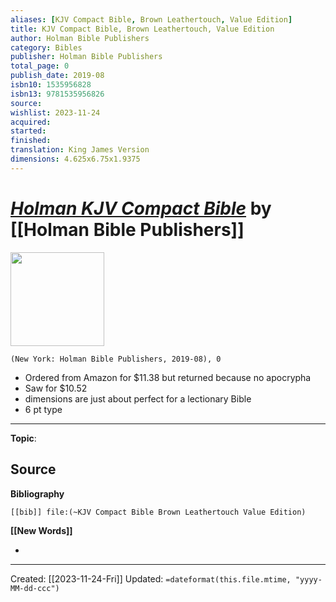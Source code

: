 ```yaml
---
aliases: [KJV Compact Bible, Brown Leathertouch, Value Edition]
title: KJV Compact Bible, Brown Leathertouch, Value Edition
author: Holman Bible Publishers
category: Bibles
publisher: Holman Bible Publishers
total_page: 0
publish_date: 2019-08
isbn10: 1535956828
isbn13: 9781535956826
source: 
wishlist: 2023-11-24
acquired: 
started: 
finished: 
translation: King James Version
dimensions: 4.625x6.75x1.9375
---
```

# *[Holman KJV Compact Bible](https://www.amazon.com/dp/1535956828)* by [[Holman Bible Publishers]]

<img src="http://books.google.com/books/content?id=Xx7SvgEACAAJ&printsec=frontcover&img=1&zoom=1&source=gbs_api" width=150>

`(New York: Holman Bible Publishers, 2019-08), 0`

- Ordered from Amazon for $11.38 but returned because no apocrypha
- Saw for $10.52
- dimensions are just about perfect for a lectionary Bible 
- 6 pt type 

--- 
**Topic**: 

**Source**
- 

**Bibliography**

```query
[[bib]] file:(~KJV Compact Bible Brown Leathertouch Value Edition)
```
 

**[[New Words]]**

- 

---
Created: [[2023-11-24-Fri]]
Updated: `=dateformat(this.file.mtime, "yyyy-MM-dd-ccc")`